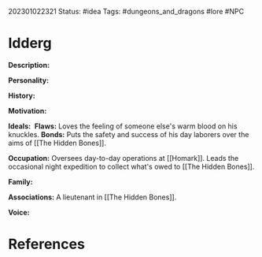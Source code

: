 202301022321
Status: #idea
Tags: #dungeons_and_dragons #lore #NPC 

# Idderg
**Description:** 

**Personality:** 

**History:** 

**Motivation:** 

**Ideals:** 
**Flaws:** Loves the feeling of someone else's warm blood on his knuckles.
**Bonds:** Puts the safety and success of his day laborers over the aims of [[The Hidden Bones]].

**Occupation:** Oversees day-to-day operations at [[Homark]]. Leads the occasional night expedition to collect what's owed to [[The Hidden Bones]].

**Family:** 

**Associations:** A lieutenant in [[The Hidden Bones]]. 

**Voice:** 



# References